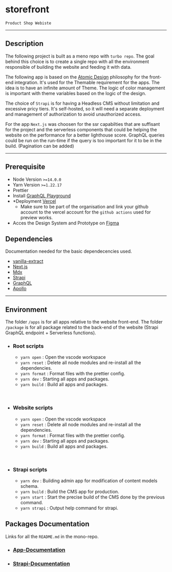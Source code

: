 # storefront

`Product Shop Webiste`

---

## Description

The following project is built as a meno repo with `turbo repo`. The goal behind
this choice is to create a single repo with all the environment responsible of
building the website and feeding it with data.

The following app is based on the
[Atomic Design](https://bradfrost.com/blog/post/atomic-web-design/) philosophy
for the front-end integration. It's used for the Themable requirement for the
apps. The idea is to have an infinite amount of Theme. The logic of color
management is important with theme variables based on the logic of the design.

The choice of `Strapi` is for having a Headless CMS without limitation and
excessive pricy tiers. It's self-hosted, so it will need a separate deployment
and management of authorization to avoid unauthorized access.

For the app `Next.js` was choosen for the ssr capabilties that are suffisant for
the project and the serverless components that could be helping the website on
the performance for a better lighthouse score. GraphQL queries could be run on
the run-time if the query is too important for it to be in the build.
(Pagination can be added)

---

## Prerequisite

- Node Version `>=14.0.0`
- Yarn Version `>=1.22.17`
- Prettier
- Install [GraphQL Playground](https://github.com/graphql/graphql-playground)
- \*Deployment [Vercel](https://vercel.com/docs)
  - Make sure to be part of the organisation and link your github account to the
    vercel account for the `github actions` used for preview works.
- Acces the Design System and Prototype on [Figma](https://www.figma.com/)

## Dependencies

Documentation needed for the basic dependecencies used.

- [vanilla-extract](https://vanilla-extract.style/)
- [Next.js](https://nextjs.org/docs)
- [Mdx](https://mdxjs.com/docs/)
- [Strapi](https://docs.strapi.io/developer-docs/latest/getting-started/introduction.html)
- [GraphQL](https://graphql.org/learn/)
- [Apollo](https://www.apollographql.com/docs/react/)

---

## Environment

The folder `/apps` is for all apps relative to the website front-end. The folder
`/package` is for all package related to the back-end of the website (Strapi
GraphQL endpoint + Serverless functions).

- ### Root scripts

  - `yarn open` : Open the vscode workspace
  - `yarn reset` : Delete all node modules and re-install all the dependencies.
  - `yarn format` : Format files with the prettier config.
  - `yarn dev` : Starting all apps and packages.
  - `yarn build` : Build all apps and packages.

<br/>

- ### Website scripts
  - `yarn open` : Open the vscode workspace
  - `yarn reset` : Delete all node modules and re-install all the dependencies.
  - `yarn format` : Format files with the prettier config.
  - `yarn dev` : Starting all apps and packages.
  - `yarn build` : Build all apps and packages.

<br/>

- ### Strapi scripts

  - `yarn dev` : Building admin app for modification of content models schema.
  - `yarn build` : Build the CMS app for production.
  - `yarn start` : Start the precise build of the CMS done by the previous
    command.
  - `yarn strapi` : Output help command for strapi.

## Packages Documentation

Links for all the `README.md` in the mono-repo.

- ### [App-Documentation](./apps/storefront-website/README.md)
- ### [Strapi-Documentation](./packages/strapi/README.md)
